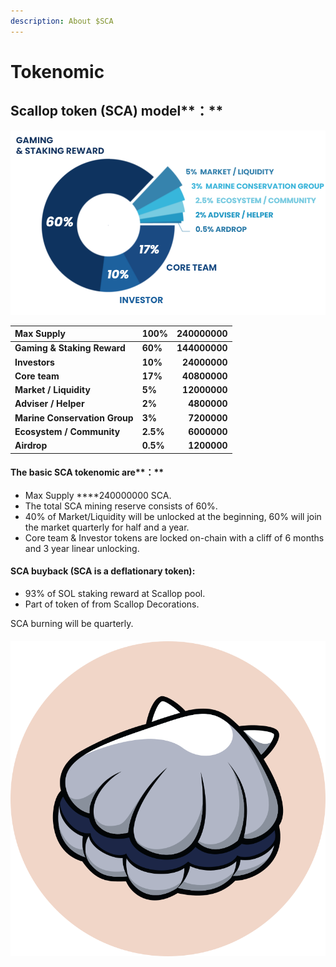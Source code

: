 ```yaml
---
description: About $SCA
---
```


# Tokenomic

## **Scallop** token **\(SCA\)** model**：**

![SCA token model.](../.gitbook/assets/image%20%2814%29.png)

| Max Supply | **100%** | 240000000 |
| :--- | :--- | ---: |
| **Gaming & Staking Reward** | **60%** | **144000000** |
| **Investors** | **10%** | **24000000** |
| **Core team**  | **17%** | **40800000** |
| **Market / Liquidity** | **5%** | **12000000** |
| **Adviser / Helper** | **2%** | **4800000** |
| **Marine Conservation Group** | **3%** | **7200000** |
| **Ecosystem / Community** | **2.5%** | **6000000** |
| **Airdrop** | **0.5%** | **1200000** |



#### The basic SCA tokenomic are**：**

* Max Supply ****240000000 SCA.
* The total SCA mining reserve consists of 60%.
* 40% of Market/Liquidity will be unlocked at the beginning, 60% will join the market quarterly for half and a year.
* Core team & Investor tokens are locked on-chain with a cliff of 6 months and 3 year linear unlocking.

#### SCA buyback \(SCA is a deflationary token\):

* 93% of SOL staking reward at Scallop pool.
* Part of token of from Scallop Decorations.

SCA burning will be quarterly.



#### 

![](../.gitbook/assets/scallop.svg)



#### 

